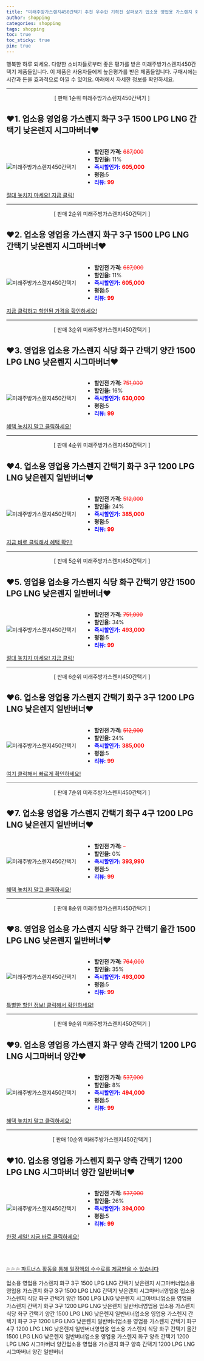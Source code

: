 ```yaml
---
title: "미래주방가스렌지450간택기 추천 우수한 기획전 살펴보기 업소용 영업용 가스렌지 화구 3구"
author: shopping
categories: shopping
tags: shopping
toc: true
toc_sticky: true
pin: true
---
```

행복한 하루 되세요. 다양한 소비자들로부터 좋은 평가를 받은 미래주방가스렌지450간택기 제품들입니다. 이 제품은 사용자들에게 높은평가를 받은 제품들입니다. 구매시에는 시간과 돈을 효과적으로 아낄 수 있어요. 아래에서 자세한 정보를 확인하세요.

---
<p class="toplist" style="margin: 0 auto; display: block; width: fit-content;">[ 판매 1순위 미래주방가스렌지450간택기 ]</p>

<h2><strong>❤️1. 업소용 영업용 가스렌지 화구 3구 1500 LPG LNG 간택기 낮은렌지 시그마버너❤️</strong></h2>

<div style="display: flex; align-items: center;">
    <div style="flex: 0.4;">
        <img src="https://thumbnail10.coupangcdn.com/thumbnails/remote/230x230ex/image/vendor_inventory/24fa/cfbd4324016ec6fb37af3da5e01c829fab28fa01544e6fb2dd040f525664.png" alt="미래주방가스렌지450간택기" style="max-width: 100%;">
    </div>
    <div style="flex: 0.6; margin-left: 10px;">
        <ul>
            <li><strong>할인전 가격:</strong> <del style="color: red;">687,000</del></li>
            <li><strong>할인율:</strong> 11%</li>
            <li><span style='color:blue'><strong>즉시할인가:</strong></span> <span style='color:red'><strong>605,000</strong></span></li>
            <li><strong>평점:</strong>5</li>
            <li><span style='color:blue'><strong>리뷰:</strong></span> <span style='color:red'><strong>99</strong></span></li>
        </ul>
    </div>
</div>
<div class="center">
    <a href="https://William4Davisa.github.io?lptag=AF9450613&subid=githubio&pageKey=7857860983&traceid=V0-153&itemId=21435914123&vendorItemId=88490628306" class="myButton">
        절대 놓치지 마세요! 지금 클릭!
    </a>
</div>


---
<p class="toplist" style="margin: 0 auto; display: block; width: fit-content;">[ 판매 2순위 미래주방가스렌지450간택기 ]</p>

<h2><strong>❤️2. 업소용 영업용 가스렌지 화구 3구 1500 LPG LNG 간택기 낮은렌지 시그마버너❤️</strong></h2>

<div style="display: flex; align-items: center;">
    <div style="flex: 0.4;">
        <img src="https://thumbnail10.coupangcdn.com/thumbnails/remote/230x230ex/image/vendor_inventory/24fa/cfbd4324016ec6fb37af3da5e01c829fab28fa01544e6fb2dd040f525664.png" alt="미래주방가스렌지450간택기" style="max-width: 100%;">
    </div>
    <div style="flex: 0.6; margin-left: 10px;">
        <ul>
            <li><strong>할인전 가격:</strong> <del style="color: red;">687,000</del></li>
            <li><strong>할인율:</strong> 11%</li>
            <li><span style='color:blue'><strong>즉시할인가:</strong></span> <span style='color:red'><strong>605,000</strong></span></li>
            <li><strong>평점:</strong>5</li>
            <li><span style='color:blue'><strong>리뷰:</strong></span> <span style='color:red'><strong>99</strong></span></li>
        </ul>
    </div>
</div>
<div class="center">
    <a href="https://William4Davisa.github.io?lptag=AF9450613&subid=githubio&pageKey=7857860983&traceid=V0-153&itemId=21435914121&vendorItemId=88490628293" class="myButton">
        지금 클릭하고 할인된 가격을 확인하세요!
    </a>
</div>


---
<p class="toplist" style="margin: 0 auto; display: block; width: fit-content;">[ 판매 3순위 미래주방가스렌지450간택기 ]</p>

<h2><strong>❤️3. 영업용 업소용 가스렌지 식당 화구 간택기 양간 1500 LPG LNG 낮은렌지 시그마버너❤️</strong></h2>

<div style="display: flex; align-items: center;">
    <div style="flex: 0.4;">
        <img src="https://thumbnail9.coupangcdn.com/thumbnails/remote/230x230ex/image/vendor_inventory/97ea/ace6bd6fa5a9e8e55e5cdd59bc6ffe145fe6a3b9cd71e61b514e71f686b5.png" alt="미래주방가스렌지450간택기" style="max-width: 100%;">
    </div>
    <div style="flex: 0.6; margin-left: 10px;">
        <ul>
            <li><strong>할인전 가격:</strong> <del style="color: red;">751,000</del></li>
            <li><strong>할인율:</strong> 16%</li>
            <li><span style='color:blue'><strong>즉시할인가:</strong></span> <span style='color:red'><strong>630,000</strong></span></li>
            <li><strong>평점:</strong>5</li>
            <li><span style='color:blue'><strong>리뷰:</strong></span> <span style='color:red'><strong>99</strong></span></li>
        </ul>
    </div>
</div>
<div class="center">
    <a href="https://William4Davisa.github.io?lptag=AF9450613&subid=githubio&pageKey=7857880340&traceid=V0-153&itemId=21435998403&vendorItemId=88490712153" class="myButton">
        혜택 놓치지 말고 클릭하세요!
    </a>
</div>


---
<p class="toplist" style="margin: 0 auto; display: block; width: fit-content;">[ 판매 4순위 미래주방가스렌지450간택기 ]</p>

<h2><strong>❤️4. 업소용 영업용 가스렌지 간택기 화구 3구 1200 LPG LNG 낮은렌지 일반버너❤️</strong></h2>

<div style="display: flex; align-items: center;">
    <div style="flex: 0.4;">
        <img src="https://thumbnail7.coupangcdn.com/thumbnails/remote/230x230ex/image/vendor_inventory/7b23/f25f962e6bc50737ec0ef97e19ecc99f4fb323553feeeb6b5a2c8cf63eeb.png" alt="미래주방가스렌지450간택기" style="max-width: 100%;">
    </div>
    <div style="flex: 0.6; margin-left: 10px;">
        <ul>
            <li><strong>할인전 가격:</strong> <del style="color: red;">512,000</del></li>
            <li><strong>할인율:</strong> 24%</li>
            <li><span style='color:blue'><strong>즉시할인가:</strong></span> <span style='color:red'><strong>385,000</strong></span></li>
            <li><strong>평점:</strong>5</li>
            <li><span style='color:blue'><strong>리뷰:</strong></span> <span style='color:red'><strong>99</strong></span></li>
        </ul>
    </div>
</div>
<div class="center">
    <a href="https://William4Davisa.github.io?lptag=AF9450613&subid=githubio&pageKey=7856426766&traceid=V0-153&itemId=21427486657&vendorItemId=88483578878" class="myButton">
        지금 바로 클릭해서 혜택 확인!
    </a>
</div>


---
<p class="toplist" style="margin: 0 auto; display: block; width: fit-content;">[ 판매 5순위 미래주방가스렌지450간택기 ]</p>

<h2><strong>❤️5. 영업용 업소용 가스렌지 식당 화구 간택기 양간 1500 LPG LNG 낮은렌지 일반버너❤️</strong></h2>

<div style="display: flex; align-items: center;">
    <div style="flex: 0.4;">
        <img src="https://thumbnail9.coupangcdn.com/thumbnails/remote/230x230ex/image/vendor_inventory/97ea/ace6bd6fa5a9e8e55e5cdd59bc6ffe145fe6a3b9cd71e61b514e71f686b5.png" alt="미래주방가스렌지450간택기" style="max-width: 100%;">
    </div>
    <div style="flex: 0.6; margin-left: 10px;">
        <ul>
            <li><strong>할인전 가격:</strong> <del style="color: red;">751,000</del></li>
            <li><strong>할인율:</strong> 34%</li>
            <li><span style='color:blue'><strong>즉시할인가:</strong></span> <span style='color:red'><strong>493,000</strong></span></li>
            <li><strong>평점:</strong>5</li>
            <li><span style='color:blue'><strong>리뷰:</strong></span> <span style='color:red'><strong>99</strong></span></li>
        </ul>
    </div>
</div>
<div class="center">
    <a href="https://William4Davisa.github.io?lptag=AF9450613&subid=githubio&pageKey=7857880340&traceid=V0-153&itemId=21435998401&vendorItemId=88490712122" class="myButton">
        절대 놓치지 마세요! 지금 클릭!
    </a>
</div>


---
<p class="toplist" style="margin: 0 auto; display: block; width: fit-content;">[ 판매 6순위 미래주방가스렌지450간택기 ]</p>

<h2><strong>❤️6. 업소용 영업용 가스렌지 간택기 화구 3구 1200 LPG LNG 낮은렌지 일반버너❤️</strong></h2>

<div style="display: flex; align-items: center;">
    <div style="flex: 0.4;">
        <img src="https://thumbnail7.coupangcdn.com/thumbnails/remote/230x230ex/image/vendor_inventory/7b23/f25f962e6bc50737ec0ef97e19ecc99f4fb323553feeeb6b5a2c8cf63eeb.png" alt="미래주방가스렌지450간택기" style="max-width: 100%;">
    </div>
    <div style="flex: 0.6; margin-left: 10px;">
        <ul>
            <li><strong>할인전 가격:</strong> <del style="color: red;">512,000</del></li>
            <li><strong>할인율:</strong> 24%</li>
            <li><span style='color:blue'><strong>즉시할인가:</strong></span> <span style='color:red'><strong>385,000</strong></span></li>
            <li><strong>평점:</strong>5</li>
            <li><span style='color:blue'><strong>리뷰:</strong></span> <span style='color:red'><strong>99</strong></span></li>
        </ul>
    </div>
</div>
<div class="center">
    <a href="https://William4Davisa.github.io?lptag=AF9450613&subid=githubio&pageKey=7856426766&traceid=V0-153&itemId=21427486658&vendorItemId=88483578882" class="myButton">
        여기 클릭해서 빠르게 확인하세요!
    </a>
</div>


---
<p class="toplist" style="margin: 0 auto; display: block; width: fit-content;">[ 판매 7순위 미래주방가스렌지450간택기 ]</p>

<h2><strong>❤️7. 업소용 영업용 가스렌지 간택기 화구 4구 1200 LPG LNG 낮은렌지 일반버너❤️</strong></h2>

<div style="display: flex; align-items: center;">
    <div style="flex: 0.4;">
        <img src="https://thumbnail10.coupangcdn.com/thumbnails/remote/230x230ex/image/vendor_inventory/7fe4/27cdcf7bbfaf204315bbeb27a9f14de9acc3bf4aba857a40453536384cd8.png" alt="미래주방가스렌지450간택기" style="max-width: 100%;">
    </div>
    <div style="flex: 0.6; margin-left: 10px;">
        <ul>
            <li><strong>할인전 가격:</strong> <del style="color: red;">-</del></li>
            <li><strong>할인율:</strong> 0%</li>
            <li><span style='color:blue'><strong>즉시할인가:</strong></span> <span style='color:red'><strong>393,990</strong></span></li>
            <li><strong>평점:</strong>5</li>
            <li><span style='color:blue'><strong>리뷰:</strong></span> <span style='color:red'><strong>99</strong></span></li>
        </ul>
    </div>
</div>
<div class="center">
    <a href="https://William4Davisa.github.io?lptag=AF9450613&subid=githubio&pageKey=7856429848&traceid=V0-153&itemId=21427498156&vendorItemId=88483624434" class="myButton">
        혜택 놓치지 말고 클릭하세요!
    </a>
</div>


---
<p class="toplist" style="margin: 0 auto; display: block; width: fit-content;">[ 판매 8순위 미래주방가스렌지450간택기 ]</p>

<h2><strong>❤️8. 영업용 업소용 가스렌지 식당 화구 간택기 올간 1500 LPG LNG 낮은렌지 일반버너❤️</strong></h2>

<div style="display: flex; align-items: center;">
    <div style="flex: 0.4;">
        <img src="https://thumbnail10.coupangcdn.com/thumbnails/remote/230x230ex/image/vendor_inventory/9d93/17fc113968d8a22ea55df8fd161e33f19a95cbf0bb6078b2c4b94a6614ae.png" alt="미래주방가스렌지450간택기" style="max-width: 100%;">
    </div>
    <div style="flex: 0.6; margin-left: 10px;">
        <ul>
            <li><strong>할인전 가격:</strong> <del style="color: red;">764,000</del></li>
            <li><strong>할인율:</strong> 35%</li>
            <li><span style='color:blue'><strong>즉시할인가:</strong></span> <span style='color:red'><strong>493,000</strong></span></li>
            <li><strong>평점:</strong>5</li>
            <li><span style='color:blue'><strong>리뷰:</strong></span> <span style='color:red'><strong>99</strong></span></li>
        </ul>
    </div>
</div>
<div class="center">
    <a href="https://William4Davisa.github.io?lptag=AF9450613&subid=githubio&pageKey=7857930072&traceid=V0-153&itemId=21436193002&vendorItemId=88490902264" class="myButton">
        특별한 할인 정보! 클릭해서 확인하세요!
    </a>
</div>


---
<p class="toplist" style="margin: 0 auto; display: block; width: fit-content;">[ 판매 9순위 미래주방가스렌지450간택기 ]</p>

<h2><strong>❤️9. 업소용 영업용 가스렌지 화구 양측 간택기 1200 LPG LNG 시그마버너 양간❤️</strong></h2>

<div style="display: flex; align-items: center;">
    <div style="flex: 0.4;">
        <img src="https://thumbnail10.coupangcdn.com/thumbnails/remote/230x230ex/image/vendor_inventory/2365/d0297d914354fa2e4e2993624c06926d493e1b1eb32853f096836abca1a8.png" alt="미래주방가스렌지450간택기" style="max-width: 100%;">
    </div>
    <div style="flex: 0.6; margin-left: 10px;">
        <ul>
            <li><strong>할인전 가격:</strong> <del style="color: red;">537,000</del></li>
            <li><strong>할인율:</strong> 8%</li>
            <li><span style='color:blue'><strong>즉시할인가:</strong></span> <span style='color:red'><strong>494,000</strong></span></li>
            <li><strong>평점:</strong>5</li>
            <li><span style='color:blue'><strong>리뷰:</strong></span> <span style='color:red'><strong>99</strong></span></li>
        </ul>
    </div>
</div>
<div class="center">
    <a href="https://William4Davisa.github.io?lptag=AF9450613&subid=githubio&pageKey=7857851247&traceid=V0-153&itemId=21435876192&vendorItemId=88490590547" class="myButton">
        혜택 놓치지 말고 클릭하세요!
    </a>
</div>


---
<p class="toplist" style="margin: 0 auto; display: block; width: fit-content;">[ 판매 10순위 미래주방가스렌지450간택기 ]</p>

<h2><strong>❤️10. 업소용 영업용 가스렌지 화구 양측 간택기 1200 LPG LNG 시그마버너 양간 일반버너❤️</strong></h2>

<div style="display: flex; align-items: center;">
    <div style="flex: 0.4;">
        <img src="https://thumbnail10.coupangcdn.com/thumbnails/remote/230x230ex/image/vendor_inventory/2365/d0297d914354fa2e4e2993624c06926d493e1b1eb32853f096836abca1a8.png" alt="미래주방가스렌지450간택기" style="max-width: 100%;">
    </div>
    <div style="flex: 0.6; margin-left: 10px;">
        <ul>
            <li><strong>할인전 가격:</strong> <del style="color: red;">537,000</del></li>
            <li><strong>할인율:</strong> 26%</li>
            <li><span style='color:blue'><strong>즉시할인가:</strong></span> <span style='color:red'><strong>394,000</strong></span></li>
            <li><strong>평점:</strong>5</li>
            <li><span style='color:blue'><strong>리뷰:</strong></span> <span style='color:red'><strong>99</strong></span></li>
        </ul>
    </div>
</div>
<div class="center">
    <a href="https://William4Davisa.github.io?lptag=AF9450613&subid=githubio&pageKey=7857851247&traceid=V0-153&itemId=21435876197&vendorItemId=88490590558" class="myButton">
        한정 세일! 지금 바로 클릭하세요!
    </a>
</div>

<br><br><br>[💦 💦 💦 파트너스 활동을 통해 일정액의 수수료를 제공받을 수 있습니다](https://link.coupang.com/a/bcpT2c)<br><br>업소용 영업용 가스렌지 화구 3구 1500 LPG LNG 간택기 낮은렌지 시그마버너업소용 영업용 가스렌지 화구 3구 1500 LPG LNG 간택기 낮은렌지 시그마버너영업용 업소용 가스렌지 식당 화구 간택기 양간 1500 LPG LNG 낮은렌지 시그마버너업소용 영업용 가스렌지 간택기 화구 3구 1200 LPG LNG 낮은렌지 일반버너영업용 업소용 가스렌지 식당 화구 간택기 양간 1500 LPG LNG 낮은렌지 일반버너업소용 영업용 가스렌지 간택기 화구 3구 1200 LPG LNG 낮은렌지 일반버너업소용 영업용 가스렌지 간택기 화구 4구 1200 LPG LNG 낮은렌지 일반버너영업용 업소용 가스렌지 식당 화구 간택기 올간 1500 LPG LNG 낮은렌지 일반버너업소용 영업용 가스렌지 화구 양측 간택기 1200 LPG LNG 시그마버너 양간업소용 영업용 가스렌지 화구 양측 간택기 1200 LPG LNG 시그마버너 양간 일반버너